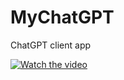 # MyChatGPT
ChatGPT client app


[![Watch the video](https://img.youtube.com/vi8QoN0b6mIYo/maxresdefault.jpg)]([https://youtu.be/8QoN0b6mIYo](https://youtu.be/8QoN0b6mIYo))
